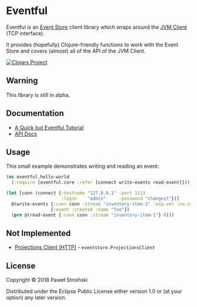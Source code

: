 # Eventful

Eventful is an [Event Store](https://eventstore.org/) client library which wraps
around the [JVM Client](https://github.com/EventStore/EventStore.JVM) (TCP
interface).

It provides (hopefully) Clojure-friendly functions to work with the Event Store
and covers (almost) all of the API of the JVM Client.

[![Clojars Project](https://img.shields.io/clojars/v/eventful.svg)](https://clojars.org/eventful)

## Warning

This library is still in alpha.

## Documentation

- [A Quick but Eventful Tutorial](https://PawelStroinski.github.io/eventful/tutorial.html)
- [API Docs](https://PawelStroinski.github.io/eventful/eventful.core.html)

## Usage

This small example demonstrates writing and reading an event:

```clojure
(ns eventful.hello-world
  (:require [eventful.core :refer [connect write-events read-event]]))

(let [conn (connect {:hostname "127.0.0.1" :port 1113
                     :login    "admin"     :password "changeit"})]
  @(write-events {:conn conn :stream "inventory-item-1" :exp-ver :no-stream}
                 {:event :created :name "foo"})
  (prn @(read-event {:conn conn :stream "inventory-item-1"} 0)))
```

## Not Implemented

* [Projections Client (HTTP)](https://eventstore.org/docs/dotnet-api/4.0.2/projections/) - `eventstore.ProjectionsClient`

## License

Copyright © 2018 Paweł Stroiński

Distributed under the Eclipse Public License either version 1.0 or (at
your option) any later version.
